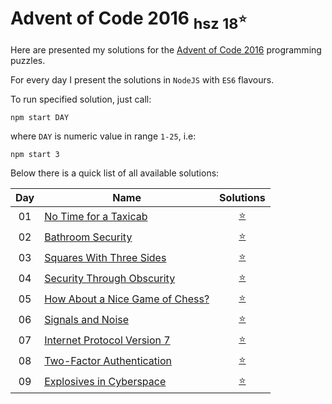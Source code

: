 Advent of Code 2016 <sub>hsz 18<sup>:star:</sup></sub>
=================================================

Here are presented my solutions for the [Advent of Code 2016](http://adventofcode.com/2016) programming puzzles.

For every day I present the solutions in `NodeJS` with `ES6` flavours.

To run specified solution, just call:

    npm start DAY
    
where `DAY` is numeric value in range `1-25`, i.e:

    npm start 3


Below there is a quick list of all available solutions:

 
| Day | Name                                        | Solutions                  |
|:---:| ------------------------------------------- |:--------------------------:|
| 01  | [No Time for a Taxicab][1]                  | [:star:](./day01/index.js) |
| 02  | [Bathroom Security][2]                      | [:star:](./day02/index.js) |
| 03  | [Squares With Three Sides][3]               | [:star:](./day03/index.js) |
| 04  | [Security Through Obscurity][4]             | [:star:](./day04/index.js) |
| 05  | [How About a Nice Game of Chess?][5]        | [:star:](./day05/index.js) |
| 06  | [Signals and Noise][6]                      | [:star:](./day06/index.js) |
| 07  | [Internet Protocol Version 7][7]            | [:star:](./day07/index.js) |
| 08  | [Two-Factor Authentication][8]              | [:star:](./day08/index.js) |
| 09  | [Explosives in Cyberspace][9]               | [:star:](./day09/index.js) |

[1]: http://adventofcode.com/2016/day/1
[2]: http://adventofcode.com/2016/day/2
[3]: http://adventofcode.com/2016/day/3
[4]: http://adventofcode.com/2016/day/4
[5]: http://adventofcode.com/2016/day/5
[6]: http://adventofcode.com/2016/day/6
[7]: http://adventofcode.com/2016/day/7
[8]: http://adventofcode.com/2016/day/8
[9]: http://adventofcode.com/2016/day/9
